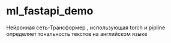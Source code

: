 # ml_fastapi_demo
Нейронная сеть-Трансформер , использующая torch и pipline определяет тональность текстов на английском языке

